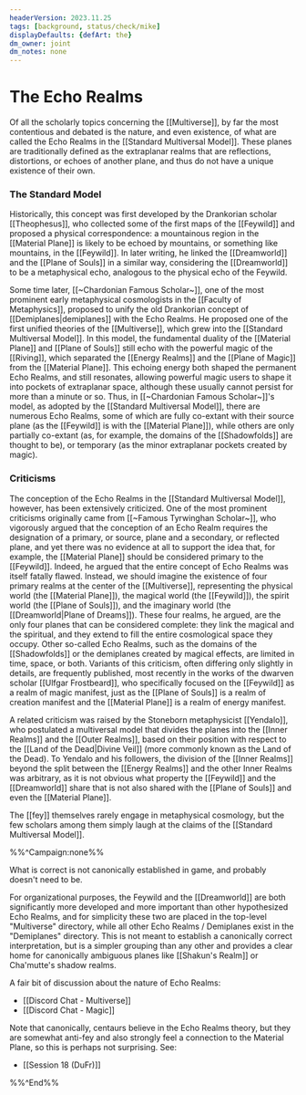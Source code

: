 ```yaml
---
headerVersion: 2023.11.25
tags: [background, status/check/mike]
displayDefaults: {defArt: the}
dm_owner: joint
dm_notes: none
---
```

# The Echo Realms

Of all the scholarly topics concerning the [[Multiverse]], by far the most contentious and debated is the nature, and even existence, of what are called the Echo Realms in the [[Standard Multiversal Model]]. These planes are traditionally defined as the extraplanar realms that are reflections, distortions, or echoes of another plane, and thus do not have a unique existence of their own. 

### The Standard Model

Historically, this concept was first developed by the Drankorian scholar [[Theophesus]], who collected some of the first maps of the [[Feywild]] and proposed a physical correspondence: a mountainous region in the [[Material Plane]] is likely to be echoed by mountains, or something like mountains, in the [[Feywild]]. In later writing, he linked the [[Dreamworld]] and the [[Plane of Souls]] in a similar way, considering the [[Dreamworld]] to be a metaphysical echo, analogous to the physical echo of the Feywild. 

Some time later, [[~Chardonian Famous Scholar~]], one of the most prominent early metaphysical cosmologists in the [[Faculty of Metaphysics]], proposed to unify the old Drankorian concept of [[Demiplanes|demiplanes]] with the Echo Realms. He proposed one of the first unified theories of the [[Multiverse]], which grew into the [[Standard Multiversal Model]]. In this model, the fundamental duality of the [[Material Plane]] and [[Plane of Souls]] still echo with the powerful magic of the [[Riving]], which separated the [[Energy Realms]] and the [[Plane of Magic]] from the [[Material Plane]]. This echoing energy both shaped the permanent Echo Realms, and still resonates, allowing powerful magic users to shape it into pockets of extraplanar space, although these usually cannot persist for more than a minute or so. Thus, in [[~Chardonian Famous Scholar~]]'s model, as adopted by the [[Standard Multiversal Model]], there are numerous Echo Realms, some of which are fully co-extant with their source plane (as the [[Feywild]] is with the [[Material Plane]]), while others are only partially co-extant (as, for example, the domains of the [[Shadowfolds]] are thought to be), or temporary (as the minor extraplanar pockets created by magic). 

### Criticisms

The conception of the Echo Realms in the [[Standard Multiversal Model]], however, has been extensively criticized. One of the most prominent criticisms originally came from [[~Famous Tyrwinghan Scholar~]], who vigorously argued that the conception of an Echo Realm requires the designation of a primary, or source, plane and a secondary, or reflected plane, and yet there was no evidence at all to support the idea that, for example, the [[Material Plane]] should be considered primary to the [[Feywild]]. Indeed, he argued that the entire concept of Echo Realms was itself fatally flawed. Instead, we should imagine the existence of four primary realms at the center of the [[Multiverse]], representing the physical world (the [[Material Plane]]), the magical world (the [[Feywild]]), the spirit world (the [[Plane of Souls]]), and the imaginary world (the [[Dreamworld|Plane of Dreams]]). These four realms, he argued, are the only four planes that can be considered complete: they link the magical and the spiritual, and they extend to fill the entire cosmological space they occupy. Other so-called Echo Realms, such as the domains of the [[Shadowfolds]] or the demiplanes created by magical effects, are limited in time, space, or both. Variants of this criticism, often differing only slightly in details, are frequently published, most recently in the works of the dwarven scholar [[Ulfgar Frostbeard]], who specifically focused on the [[Feywild]] as a realm of magic manifest, just as the [[Plane of Souls]] is a realm of creation manifest and the [[Material Plane]] is a realm of energy manifest. 

A related criticism was raised by the Stoneborn metaphysicist [[Yendalo]], who postulated a multiversal model that divides the planes into the [[Inner Realms]] and the [[Outer Realms]], based on their position with respect to the [[Land of the Dead|Divine Veil]] (more commonly known as the Land of the Dead). To Yendalo and his followers, the division of the [[Inner Realms]] beyond the split between the [[Energy Realms]] and the other Inner Realms was arbitrary, as it is not obvious what property the [[Feywild]] and the [[Dreamworld]] share that is not also shared with the [[Plane of Souls]] and even the [[Material Plane]]. 

The [[fey]] themselves rarely engage in metaphysical cosmology, but the few scholars among them simply laugh at the claims of the [[Standard Multiversal Model]]. 

%%^Campaign:none%%

What is correct is not canonically established in game, and probably doesn't need to be. 

For organizational purposes, the Feywild and the [[Dreamworld]] are both significantly more developed and more important than other hypothesized Echo Realms, and for simplicity these two are placed in the top-level "Multiverse" directory, while all other Echo Realms / Demiplanes exist in the "Demiplanes" directory. This is not meant to establish a canonically correct interpretation, but is a simpler grouping than any other and provides a clear home for canonically ambiguous planes like [[Shakun's Realm]] or Cha'mutte's shadow realms.

A fair bit of discussion about the nature of Echo Realms:
- [[Discord Chat - Multiverse]]
- [[Discord Chat - Magic]]

Note that canonically, centaurs believe in the Echo Realms theory, but they are somewhat anti-fey and also strongly feel a connection to the Material Plane, so this is perhaps not surprising. See:
- [[Session 18 (DuFr)]]

%%^End%%